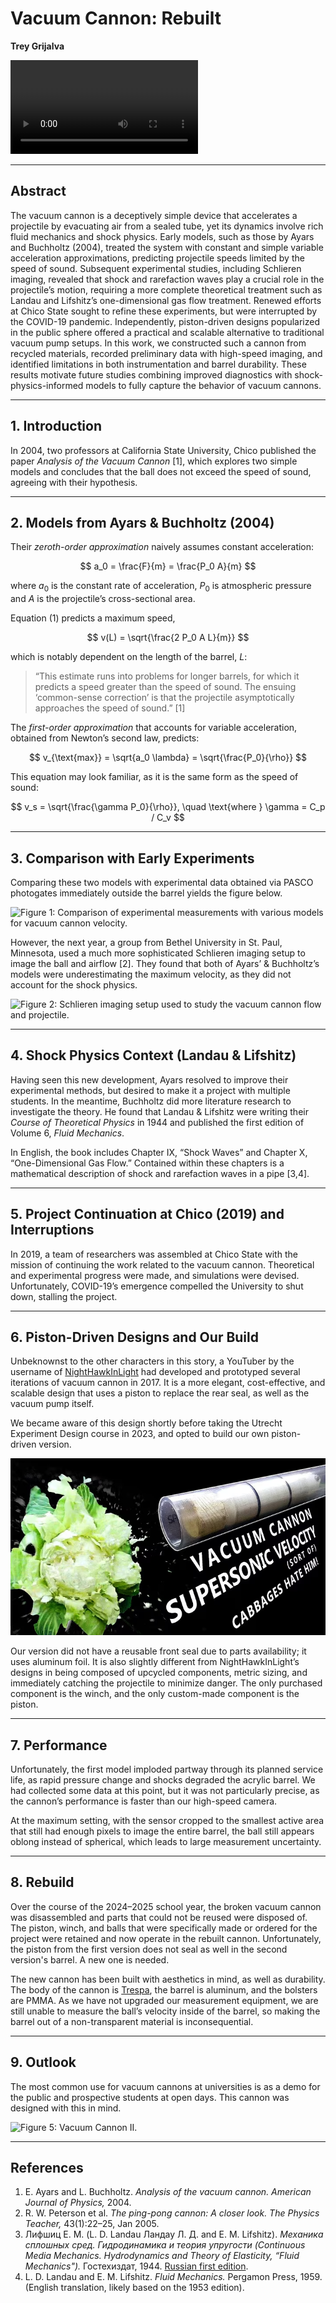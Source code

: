 # Vacuum Cannon: Rebuilt
**Trey Grijalva** 

![Figure 0: Vacuum Cannon I slow motion (8.9k fps)](figures/sloMoShot.mp4)

---

## Abstract
The vacuum cannon is a deceptively simple device that accelerates a projectile by evacuating air from a sealed tube, yet its dynamics involve rich fluid mechanics and shock physics. Early models, such as those by Ayars and Buchholtz (2004), treated the system with constant and simple variable acceleration approximations, predicting projectile speeds limited by the speed of sound. Subsequent experimental studies, including Schlieren imaging, revealed that shock and rarefaction waves play a crucial role in the projectile’s motion, requiring a more complete theoretical treatment such as Landau and Lifshitz’s one-dimensional gas flow treatment. Renewed efforts at Chico State sought to refine these experiments, but were interrupted by the COVID-19 pandemic. Independently, piston-driven designs popularized in the public sphere offered a practical and scalable alternative to traditional vacuum pump setups. In this work, we constructed such a cannon from recycled materials, recorded preliminary data with high-speed imaging, and identified limitations in both instrumentation and barrel durability. These results motivate future studies combining improved diagnostics with shock-physics-informed models to fully capture the behavior of vacuum cannons.

---

## 1. Introduction
In 2004, two professors at California State University, Chico published the paper *Analysis of the Vacuum Cannon* [1], which explores two simple models and concludes that the ball does not exceed the speed of sound, agreeing with their hypothesis.

---

## 2. Models from Ayars & Buchholtz (2004)

Their *zeroth-order approximation* naively assumes constant acceleration:

$$
a_0 = \frac{F}{m} = \frac{P_0 A}{m}
$$

where $a_0$ is the constant rate of acceleration, $P_0$ is atmospheric pressure and $A$ is the projectile’s cross-sectional area.  

Equation (1) predicts a maximum speed,

$$
v(L) = \sqrt{\frac{2 P_0 A L}{m}}
$$

which is notably dependent on the length of the barrel, $L$:

> “This estimate runs into problems for longer barrels, for which it predicts a speed greater than the speed of sound. The ensuing ‘common-sense correction’ is that the projectile asymptotically approaches the speed of sound.” [1]

The *first-order approximation* that accounts for variable acceleration, obtained from Newton’s second law, predicts:

$$
v_{\text{max}} = \sqrt{a_0 \lambda} = \sqrt{\frac{P_0}{\rho}}
$$

This equation may look familiar, as it is the same form as the speed of sound:

$$
v_s = \sqrt{\frac{\gamma P_0}{\rho}}, \quad \text{where } \gamma = C_p / C_v
$$

---

## 3. Comparison with Early Experiments
Comparing these two models with experimental data obtained via PASCO photogates immediately outside the barrel yields the figure below.

![Figure 1: Comparison of experimental measurements with various models for vacuum cannon velocity.](figures/subsonicModel.ong)

However, the next year, a group from Bethel University in St. Paul, Minnesota, used a much more sophisticated Schlieren imaging setup to image the ball and airflow [2]. They found that both of Ayars’ & Buchholtz’s models were underestimating the maximum velocity, as they did not account for the shock physics.

![Figure 2: Schlieren imaging setup used to study the vacuum cannon flow and projectile.](figures/fig_sclieren_setup.png)

---

## 4. Shock Physics Context (Landau & Lifshitz)
Having seen this new development, Ayars resolved to improve their experimental methods, but desired to make it a project with multiple students. In the meantime, Buchholtz did more literature research to investigate the theory. He found that Landau & Lifshitz were writing their *Course of Theoretical Physics* in 1944 and published the first edition of Volume 6, *Fluid Mechanics*.  

In English, the book includes Chapter IX, “Shock Waves” and Chapter X, “One-Dimensional Gas Flow.” Contained within these chapters is a mathematical description of shock and rarefaction waves in a pipe [3,4].

---

## 5. Project Continuation at Chico (2019) and Interruptions
In 2019, a team of researchers was assembled at Chico State with the mission of continuing the work related to the vacuum cannon. Theoretical and experimental progress were made, and simulations were devised. Unfortunately, COVID-19’s emergence compelled the University to shut down, stalling the project.

---

## 6. Piston-Driven Designs and Our Build
Unbeknownst to the other characters in this story, a YouTuber by the username of [NightHawkInLight](https://www.youtube.com/watch?v=0DKWSXstXuc) had developed and prototyped several iterations of vacuum cannon in 2017. It is a more elegant, cost-effective, and scalable design that uses a piston to replace the rear seal, as well as the vacuum pump itself.  

We became aware of this design shortly before taking the Utrecht Experiment Design course in 2023, and opted to build our own piston-driven version.

![Figure 3: Piston-driven vacuum cannon (thumbnail placeholder from YouTube content by NightHawkInLight).](figures/nighthawkinlightthumbnail.png)

Our version did not have a reusable front seal due to parts availability; it uses aluminum foil. It is also slightly different from NightHawkInLight’s designs in being composed of upcycled components, metric sizing, and immediately catching the projectile to minimize danger. The only purchased component is the winch, and the only custom-made component is the piston.

---

## 7. Performance
Unfortunately, the first model imploded partway through its planned service life, as rapid pressure change and shocks degraded the acrylic barrel. We had collected some data at this point, but it was not particularly precise, as the cannon’s performance is faster than our high-speed camera.  

At the maximum setting, with the sensor cropped to the smallest active area that still had enough pixels to image the entire barrel, the ball still appears oblong instead of spherical, which leads to large measurement uncertainty.

---

## 8. Rebuild
Over the course of the 2024–2025 school year, the broken vacuum cannon was disassembled and parts that could not be reused were disposed of. The piston, winch, and balls that were specifically made or ordered for the project were retained and now operate in the rebuilt cannon. Unfortunately, the piston from the first version does not seal as well in the second version's barrel. A new one is needed.

The new cannon has been built with aesthetics in mind, as well as durability. The body of the cannon is [Trespa](https://www.trespa.com/nl_NL/), the barrel is aluminum, and the bolsters are PMMA. As we have not upgraded our measurement equipment, we are still unable to measure the ball’s velocity inside of the barrel, so making the barrel out of a non-transparent material is inconsequential.

---

## 9. Outlook
The most common use for vacuum cannons at universities is as a demo for the public and prospective students at open days. This cannon was designed with this in mind.

![Figure 5: Vacuum Cannon II.](figures/VacCanII.png)

---

## References
1. E. Ayars and L. Buchholtz. *Analysis of the vacuum cannon.* *American Journal of Physics,* 2004.  
2. R. W. Peterson et al. *The ping-pong cannon: A closer look.* *The Physics Teacher,* 43(1):22–25, Jan 2005.  
3. Лифшиц Е. М. (L. D. Landau Ландау Л. Д. and E. M. Lifshitz). *Механика сплошных сред. Гидродинамика и теория упругости (Continuous Media Mechanics. Hydrodynamics and Theory of Elasticity, “Fluid Mechanics").* Гостехиздат, 1944. [Russian first edition](http://books.e-heritage.ru/book/10077925).  
4. L. D. Landau and E. M. Lifshitz. *Fluid Mechanics.* Pergamon Press, 1959. (English translation, likely based on the 1953 edition).  
